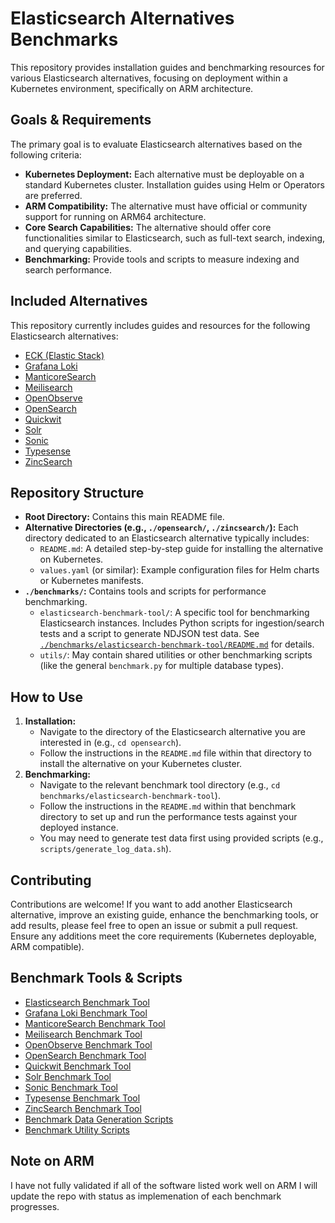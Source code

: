 # Elasticsearch Alternatives Benchmarks

This repository provides installation guides and benchmarking resources for various Elasticsearch alternatives, focusing on deployment within a Kubernetes environment, specifically on ARM architecture.

## Goals & Requirements

The primary goal is to evaluate Elasticsearch alternatives based on the following criteria:

-   **Kubernetes Deployment:** Each alternative must be deployable on a standard Kubernetes cluster. Installation guides using Helm or Operators are preferred.
-   **ARM Compatibility:** The alternative must have official or community support for running on ARM64 architecture.
-   **Core Search Capabilities:** The alternative should offer core functionalities similar to Elasticsearch, such as full-text search, indexing, and querying capabilities.
-   **Benchmarking:** Provide tools and scripts to measure indexing and search performance.

## Included Alternatives

This repository currently includes guides and resources for the following Elasticsearch alternatives:

-   [ECK (Elastic Stack)](./eck/README.md)
-   [Grafana Loki](./grafana-loki/README.md)
-   [ManticoreSearch](./manticoresearch/README.md)
-   [Meilisearch](./meilisearch/README.md)
-   [OpenObserve](./openobserve/README.md)
-   [OpenSearch](./opensearch/README.md)
-   [Quickwit](./quickwit/README.md)
-   [Solr](./solr/README.md)
-   [Sonic](./sonic/README.md)
-   [Typesense](./typesense/README.md)
-   [ZincSearch](./zincsearch/README.md)

## Repository Structure

-   **Root Directory:** Contains this main README file.
-   **Alternative Directories (e.g., `./opensearch/`, `./zincsearch/`):** Each directory dedicated to an Elasticsearch alternative typically includes:
    -   `README.md`: A detailed step-by-step guide for installing the alternative on Kubernetes.
    -   `values.yaml` (or similar): Example configuration files for Helm charts or Kubernetes manifests.
-   **`./benchmarks/`:** Contains tools and scripts for performance benchmarking.
    -   `elasticsearch-benchmark-tool/`: A specific tool for benchmarking Elasticsearch instances. Includes Python scripts for ingestion/search tests and a script to generate NDJSON test data. See [`./benchmarks/elasticsearch-benchmark-tool/README.md`](./benchmarks/elasticsearch-benchmark-tool/README.md) for details.
    -   `utils/`: May contain shared utilities or other benchmarking scripts (like the general `benchmark.py` for multiple database types).

## How to Use

1.  **Installation:**
    *   Navigate to the directory of the Elasticsearch alternative you are interested in (e.g., `cd opensearch`).
    *   Follow the instructions in the `README.md` file within that directory to install the alternative on your Kubernetes cluster.
2.  **Benchmarking:**
    *   Navigate to the relevant benchmark tool directory (e.g., `cd benchmarks/elasticsearch-benchmark-tool`).
    *   Follow the instructions in the `README.md` within that benchmark directory to set up and run the performance tests against your deployed instance.
    *   You may need to generate test data first using provided scripts (e.g., `scripts/generate_log_data.sh`).

## Contributing

Contributions are welcome! If you want to add another Elasticsearch alternative, improve an existing guide, enhance the benchmarking tools, or add results, please feel free to open an issue or submit a pull request. Ensure any additions meet the core requirements (Kubernetes deployable, ARM compatible).

## Benchmark Tools & Scripts

-   [Elasticsearch Benchmark Tool](./benchmarks/elasticsearch-benchmark-tool/README.md)
-   [Grafana Loki Benchmark Tool](./benchmarks/grafana-loki-benchmark-tool/README.md)
-   [ManticoreSearch Benchmark Tool](./benchmarks/manticoresearch-benchmark-tool/README.md)
-   [Meilisearch Benchmark Tool](./benchmarks/meilisearch-benchmark-tool/README.md)
-   [OpenObserve Benchmark Tool](./benchmarks/openobserve-benchmark-tool/README.md)
-   [OpenSearch Benchmark Tool](./benchmarks/opensearch-benchmark-tool/README.md)
-   [Quickwit Benchmark Tool](./benchmarks/quickwit-benchmark-tool/README.md)
-   [Solr Benchmark Tool](./benchmarks/solr-benchmark-tool/README.md)
-   [Sonic Benchmark Tool](./benchmarks/sonic-benchmark-tool/README.md)
-   [Typesense Benchmark Tool](./benchmarks/typesense-benchmark-tool/README.md)
-   [ZincSearch Benchmark Tool](./benchmarks/zincsearch-benchmark-tool/README.md)
-   [Benchmark Data Generation Scripts](./benchmarks/scripts/README.md)
-   [Benchmark Utility Scripts](./benchmarks/utils/README.md)

## Note on ARM

I have not fully validated if all of the software listed work well on ARM I will update the repo with status as implemenation of each benchmark progresses.
